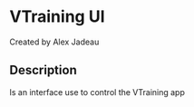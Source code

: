 # VTraining UI
Created by Alex Jadeau
## Description
Is an interface use to control the VTraining app
